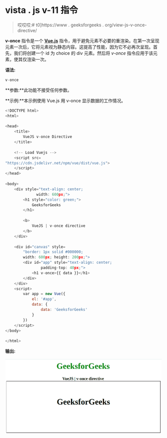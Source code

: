 # vista . js v-11 指令

> 哎哎哎:# t0]https://www . geeksforgeeks . org/view-js-v-once-directive/

**v-once** 指令是一个 [**Vue.js**](https://www.geeksforgeeks.org/vue-js-introduction-installation/) 指令，用于避免元素不必要的重渲染。在第一次呈现元素一次后，它将元素视为静态内容。这提高了性能，因为它不必再次呈现。首先，我们将创建一个 id 为 choice 的 div 元素。然后将 *v-once* 指令应用于该元素，使其仅渲染一次。

**语法:**

```js
v-once
```

**参数:**此功能不接受任何参数。

**示例:**本示例使用 Vue.js 用 v-once 显示数据的工作情况。

```js
<!DOCTYPE html>
<html>

<head>
    <title>
        VueJS v-once Directive
    </title>

    <!-- Load Vuejs -->
    <script src=
"https://cdn.jsdelivr.net/npm/vue/dist/vue.js">
    </script>
</head>

<body>
    <div style="text-align: center;
              width: 600px;">
        <h1 style="color: green;">
            GeeksforGeeks
        </h1>

        <b>
            VueJS | v-once directive
        </b>
    </div>

    <div id="canvas" style=
        "border: 1px solid #000000;
        width: 600px; height: 200px;">
        <div id="app" style="text-align: center;
                padding-top: 40px;">
            <h1 v-once>{{ data }}</h1>
        </div>
    </div>
    <script>
        var app = new Vue({
            el: '#app',
            data: {
                data: 'GeeksforGeeks'
            }
        })
    </script>
</body>

</html>
```

**输出:**

![](img/3cfcd2547b4fd9111f7cecdf9d91a3ff.png)